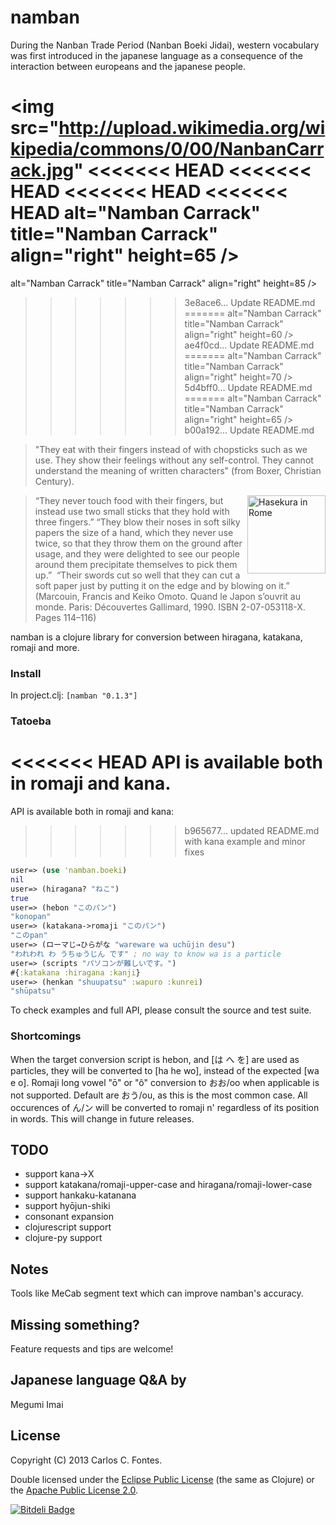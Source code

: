 # namban

During the Nanban Trade Period (Nanban Boeki Jidai), western vocabulary was
first introduced in the japanese language as a consequence of the interaction
between europeans and the japanese people.

<img src="http://upload.wikimedia.org/wikipedia/commons/0/00/NanbanCarrack.jpg"
<<<<<<< HEAD
<<<<<<< HEAD
<<<<<<< HEAD
<<<<<<< HEAD
 alt="Namban Carrack" title="Namban Carrack" align="right" height=65 />
=======
 alt="Namban Carrack" title="Namban Carrack" align="right" height=85 />
>>>>>>> 3e8ace6... Update README.md
=======
 alt="Namban Carrack" title="Namban Carrack" align="right" height=60 />
>>>>>>> ae4f0cd... Update README.md
=======
 alt="Namban Carrack" title="Namban Carrack" align="right" height=70 />
>>>>>>> 5d4bff0... Update README.md
=======
 alt="Namban Carrack" title="Namban Carrack" align="right" height=65 />
>>>>>>> b00a192... Update README.md

> "They eat with their fingers instead of with chopsticks such as we use. They
show their feelings without any self-control. They cannot understand the meaning
of written characters"
(from Boxer, Christian Century).

<img src="http://upload.wikimedia.org/wikipedia/commons/b/b4/Hasekura_in_Rome.JPG"
 alt="Hasekura in Rome" title="Hasekura in Rome" align="right" height=125 />

> “They never touch food with their fingers, but instead use two small sticks
that they hold with three fingers.” “They blow their noses in soft silky papers
the size of a hand, which they never use twice, so that they throw them on the
ground after usage, and they were delighted to see our people around them
precipitate themselves to pick them up.” 
> “Their swords cut so well that they can cut a soft paper just by putting it on
the edge and by blowing on it.”
> (Marcouin, Francis and Keiko Omoto. Quand le Japon s’ouvrit au monde. Paris:
Découvertes Gallimard, 1990. ISBN 2-07-053118-X. Pages 114–116)

namban is a clojure library for conversion between hiragana, katakana, romaji
and more.

### Install

In project.clj: `[namban "0.1.3"]`

### Tatoeba
<<<<<<< HEAD
API is available both in romaji and kana.
=======
API is available both in romaji and kana:
>>>>>>> b965677... updated README.md with kana example and minor fixes
```clojure
user=> (use 'namban.boeki)
nil
user=> (hiragana? "ねこ")
true
user=> (hebon "このパン")
"konopan"
user=> (katakana->romaji "このパン")
"このpan"
user=> (ローマじ→ひらがな "wareware wa uchūjin desu")
"われわれ わ うちゅうじん です" ; no way to know wa is a particle
user=> (scripts "パソコンが難しいです。")
#{:katakana :hiragana :kanji}
user=> (henkan "shuupatsu" :wapuro :kunrei)
"shūpatsu"
```
To check examples and full API, please consult the source and test suite.

### Shortcomings

When the target conversion script is hebon, and [は へ を] are used as
particles, they will be converted to [ha he wo], instead of the expected [wa e o].
Romaji long vowel "ō" or "ô" conversion to おお/oo when applicable is not
supported. Default are おう/ou, as this is the most common case.
All occurences of ん/ン will be converted to romaji n' regardless of its position in
words. This will change in future releases.

## TODO

- support kana->X
- support katakana/romaji-upper-case and hiragana/romaji-lower-case
- support hankaku-katanana
- support hyōjun-shiki
- consonant expansion
- clojurescript support
- clojure-py support

## Notes

Tools like MeCab segment text which can improve namban's accuracy.

## Missing something?

Feature requests and tips are welcome!

## Japanese language Q&A by

Megumi Imai

## License

Copyright (C) 2013 Carlos C. Fontes.

Double licensed under the [Eclipse Public License](http://www.eclipse.org/legal/epl-v10.html) (the same as Clojure) or
the [Apache Public License 2.0](http://www.apache.org/licenses/LICENSE-2.0.html).


[![Bitdeli Badge](https://d2weczhvl823v0.cloudfront.net/ccfontes/namban/trend.png)](https://bitdeli.com/free "Bitdeli Badge")

